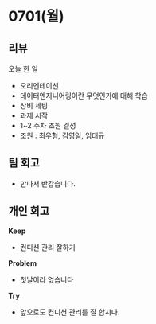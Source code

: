 # 0701(월)
## 리뷰

오늘 한 일
- 오리엔테이션
- 데이터엔지니어링이란 무엇인가에 대해 학습
- 장비 세팅
- 과제 시작
- 1~2 주차 조원 결성
- 조원 : 최우형, 김영일, 임태규

## 팀 회고

- 만나서 반갑습니다.

## 개인 회고

**Keep**
- 컨디션 관리 잘하기

**Problem**
- 첫날이라 없습니다

**Try**
- 앞으로도 컨디션 관리를 잘 합시다.
